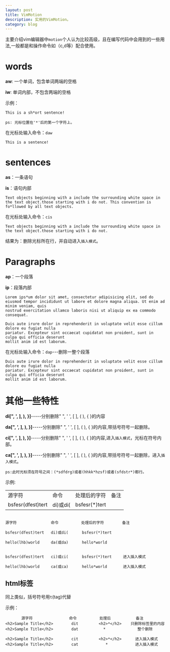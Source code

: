 ```yaml
---
layout: post
title: VimMotion
description: 实用的VimMotion。
category: blog
---
```


主要介绍vim编辑器中`motion`个人认为比较高级，且在编写代码中会用到的一些用法,一般都是和操作命令如（c,d等）配合使用。

words
======
**aw**: 一个单词，包含单词两端的空格

**iw**: 单词内部，不包含两端的空格

示例：

```vim
This is a sh*ort sentence!
```
    ps: 光标位置在'*'后的第一个字符上。

在光标处输入命令：`daw`

```vim
This is a sentence!
```
sentences
=========
**as**：一条语句

**is**：语句内部

```
Text objects beginning with a include the surrounding white space in the text object.those starting with i do not. This convention is fo*llowed by all text objects.
```

在光标处输入命令：`cis`

```
Text objects beginning with a include the surrounding white space in the text object.those starting with i do not. 
```

结果为：删除光标所在行，并自动进入`插入模式`。

Paragraphs
==========

**ap**：一个段落

**ip**：段落内部

```
Lorem ips*um dolor sit amet, consectetur adipisicing elit, sed do
eiusmod tempor incididunt ut labore et dolore magna aliqua. Ut enim ad minim veniam, quis 
nostrud exercitation ullamco laboris nisi ut aliquip ex ea commodo consequat.

Duis aute irure dolor in reprehenderit in voluptate velit esse cillum dolore eu fugiat nulla
pariatur. Excepteur sint occaecat cupidatat non proident, sunt in culpa qui officia deserunt
mollit anim id est laborum.

```

在光标处输入命令：`dap`---删除一整个段落

```
Duis aute irure dolor in reprehenderit in voluptate velit esse cillum dolore eu fugiat nulla
pariatur. Excepteur sint occaecat cupidatat non proident, sunt in culpa qui officia deserunt
mollit anim id est laborum.

```
其他一些特性
============

**di[", ', ], ), }]**-----分别删除" ", ' ', [ ], ( ), { }的内容

**da[", ', ], ), }]**-----分别删除" ", ' ', [ ], ( ), { }的内容,带括号符号一起删除。

**ci[", ', ], ), }]**-----分别删除" ", ' ', [ ], ( ), { }的内容,进入`插入模式`，光标在符号内部。

**ca[", ', ], ), }]**-----分别删除" ", ' ', [ ], ( ), { }的内容,带括号符号一起删除，进入`插入模式`。

    ps:此时光标须在符号之间：(*sdfdrg)或者(hhkk*hzsf)或者(sfdstr*)都行。

示例:

<table>
    <tr>
        <td>源字符</td>
        <td>命令</td>
        <td>处理后的字符</td>
        <td>备注</td>
    </tr>
    <tr>
        <td>bsfesr(dfest)tert</td>
        <td>di)或di(</td>
        <td> bsfesr(*)tert</td>
        <td>   </td>
    </tr>
</table>

```

源字符               命令          处理后的字符        备注

bsfesr(dfest)tert   di)或di(      bsfesr(*)tert

hello(lhb)world     da(或da)      hello*world


bsfesr(dfest)tert   ci)或ci(      bsfesr(*)tert     进入插入模式

hello(lhb)world     ca(或ca)      hello*world       进入插入模式

```

html标签
-------

同上类似，括号符号用`t`(tag)代替

示例：

```
       源字符                命令          处理后           备注
<h2>Sample Title</h2>        dit         <h2>*</h2>    只删除标签里的内容 
<h2>Sample Title</h2>        dat           *              整个删除

<h2>Sample Title</h2>        cit         <h2>*</h2>      进入插入模式
<h2>Sample Title</h2>        cat            *            进入插入模式

```







